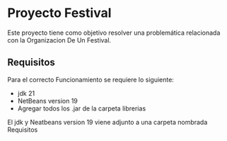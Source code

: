 # Proyecto Festival
Este proyecto tiene como objetivo resolver una problemática relacionada con la Organizacion De Un Festival.

## Requisitos
Para el correcto Funcionamiento se requiere lo siguiente:
- jdk 21
- NetBeans version 19
- Agregar todos los .jar de la carpeta librerias

El jdk y Neatbeans version 19 viene adjunto a una carpeta nombrada Requisitos
